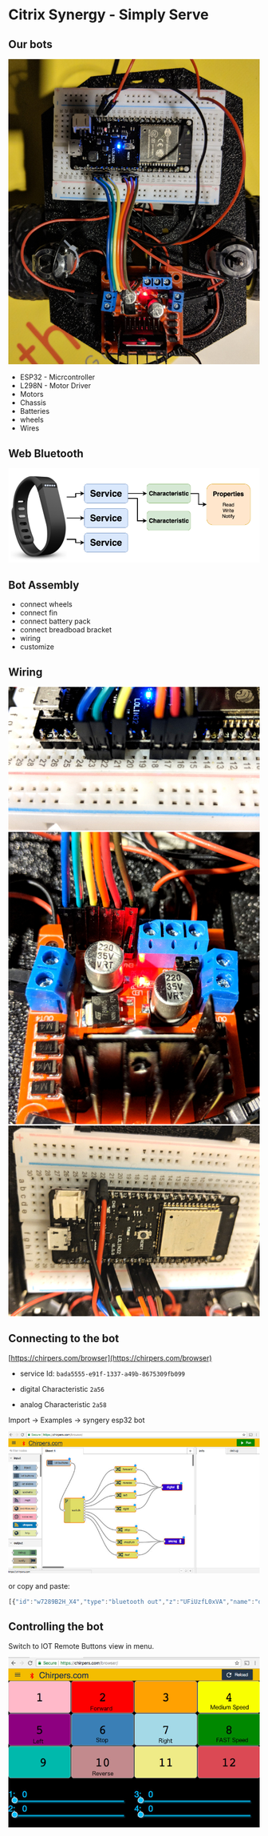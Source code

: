 # Citrix Synergy  - Simply Serve



## Our bots

![bot](bot.jpg)

* ESP32 - Micrcontroller
* L298N - Motor Driver
* Motors
* Chassis
* Batteries
* wheels
* Wires

## Web Bluetooth

![screenshot](BLE_diagram.png)


## Bot Assembly

* connect wheels
* connect fin
* connect battery pack
* connect breadboad bracket
* wiring
* customize


## Wiring

![pins](pins.jpg)
![driver](driver.jpg)
![power](power.jpg)





## Connecting to the bot

[https://chirpers.com/browser](https://chirpers.com/browser)


* service Id: `bada5555-e91f-1337-a49b-8675309fb099`

* digital Characteristic `2a56`

* analog Characteristic `2a58`




Import -> Examples -> syngery esp32 bot

![chirpers](chirpers.jpg)

or copy and paste:

```javascript
[{"id":"w7289B2H_X4","type":"bluetooth out","z":"UFiUzfL0xVA","name":"digital","characteristicId":"2a56","bleServiceId":"bada5555-e91f-1337-a49b-8675309fb099","x":636,"y":157,"wires":[]},{"id":"IMIdfb8ZRDc","type":"bluetooth out","z":"UFiUzfL0xVA","name":"analog","characteristicId":"2a58","bleServiceId":"bada5555-e91f-1337-a49b-8675309fb099","x":648,"y":421,"wires":[]},{"id":"XLiyeeZNfHg","type":"iot buttons","z":"UFiUzfL0xVA","x":79.5,"y":38,"wires":[["ZpGYRy-6SjU"]]},{"id":"ZpGYRy-6SjU","type":"switch","z":"UFiUzfL0xVA","name":"","property":"payload","propertyType":"msg","rules":[{"t":"eq","v":"2","vt":"num"},{"t":"eq","v":"10","vt":"num"},{"t":"eq","v":"5","vt":"num"},{"t":"eq","v":"7","vt":"num"},{"t":"eq","v":"6","vt":"num"},{"t":"eq","v":"4","vt":"num"},{"t":"eq","v":"8","vt":"num"},{"t":"eq","v":"1","vt":"str"}],"checkall":"true","outputs":8,"x":157,"y":270,"wires":[["3G19J9pm8kg"],["Vy_DQgVO6Tg"],["ABJ-PXjp8L8"],["s1Vjl8NOHVM"],["in0eScdUR_o"],["m3dKjykASr8"],["tVJtHjltcWw"],[]]},{"id":"in0eScdUR_o","type":"change","z":"UFiUzfL0xVA","name":"stop","rules":[{"t":"set","p":"payload","pt":"msg","to":"[19,0,0,4,0,0]","tot":"json"}],"action":"","property":"","from":"","to":"","reg":false,"x":415,"y":366,"wires":[["IMIdfb8ZRDc"]]},{"id":"m3dKjykASr8","type":"change","z":"UFiUzfL0xVA","name":"medium","rules":[{"t":"set","p":"payload","pt":"msg","to":"[19,200,0,4,200,0]","tot":"json"}],"action":"","property":"","from":"","to":"","reg":false,"x":417,"y":426,"wires":[["IMIdfb8ZRDc"]]},{"id":"tVJtHjltcWw","type":"change","z":"UFiUzfL0xVA","name":"fast","rules":[{"t":"set","p":"payload","pt":"msg","to":"[19,255,255,4,255,255]","tot":"json"}],"action":"","property":"","from":"","to":"","reg":false,"x":417,"y":488,"wires":[["IMIdfb8ZRDc"]]},{"id":"3G19J9pm8kg","type":"change","z":"UFiUzfL0xVA","name":"forward","rules":[{"t":"set","p":"payload","pt":"msg","to":"[23,1,18,0,17,1,16,0]","tot":"json"}],"action":"","property":"","from":"","to":"","reg":false,"x":408,"y":70,"wires":[["w7289B2H_X4"]]},{"id":"Vy_DQgVO6Tg","type":"change","z":"UFiUzfL0xVA","name":"reverse","rules":[{"t":"set","p":"payload","pt":"msg","to":"[23,0,18,1,17,0,16,1]","tot":"json"}],"action":"","property":"","from":"","to":"","reg":false,"x":408,"y":136,"wires":[["w7289B2H_X4"]]},{"id":"ABJ-PXjp8L8","type":"change","z":"UFiUzfL0xVA","name":"left","rules":[{"t":"set","p":"payload","pt":"msg","to":"[23,1,18,0,17,0,16,1]","tot":"json"}],"action":"","property":"","from":"","to":"","reg":false,"x":409,"y":197,"wires":[["w7289B2H_X4"]]},{"id":"s1Vjl8NOHVM","type":"change","z":"UFiUzfL0xVA","name":"right","rules":[{"t":"set","p":"payload","pt":"msg","to":"[17,1,16,0,23,0,18,1]","tot":"json"}],"action":"","property":"","from":"","to":"","reg":false,"x":408,"y":263,"wires":[["w7289B2H_X4"]]}]
```

## Controlling the bot

Switch to IOT Remote Buttons view in menu.

![controls](controls.jpg)
